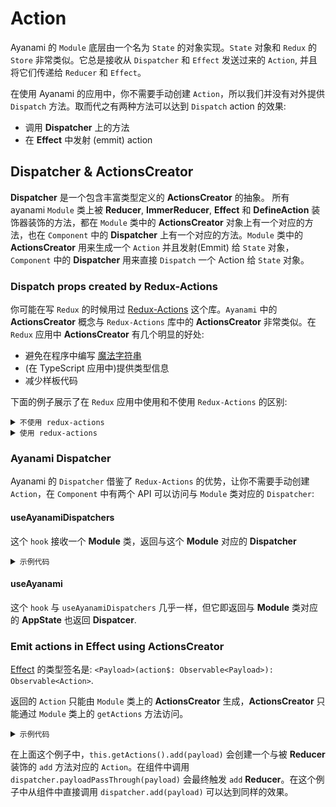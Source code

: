 # Action
Ayanami 的 `Module` 底层由一个名为 `State` 的对象实现。`State` 对象和 `Redux` 的 `Store` 非常类似。它总是接收从 `Dispatcher` 和 `Effect` 发送过来的 `Action`, 并且将它们传递给 `Reducer` 和 `Effect`。

在使用 Ayanami 的应用中，你不需要手动创建 `Action`，所以我们并没有对外提供 `Dispatch` 方法。取而代之有两种方法可以达到 `Dispatch` action 的效果:

- 调用 **Dispatcher** 上的方法
- 在 **Effect** 中发射 (emmit) action

## Dispatcher & ActionsCreator
**Dispatcher** 是一个包含丰富类型定义的 **ActionsCreator** 的抽象。
所有 ayanami `Module` 类上被 **Reducer**, **ImmerReducer**, **Effect** 和 **DefineAction** 装饰器装饰的方法，都在 `Module` 类中的 **ActionsCreator** 对象上有一个对应的方法，也在 `Component` 中的 **Dispatcher** 上有一个对应的方法。`Module` 类中的 **ActionsCreator** 用来生成一个 `Action` 并且发射(Emmit) 给 `State` 对象，`Component` 中的 **Dispatcher** 用来直接 `Dispatch` 一个 Action 给 `State` 对象。

### Dispatch props created by Redux-Actions
你可能在写 `Redux` 的时候用过 [Redux-Actions](https://github.com/redux-utilities/redux-actions) 这个库。`Ayanami` 中的 **ActionsCreator** 概念与 `Redux-Actions` 库中的 **ActionsCreator** 非常类似。在 `Redux` 应用中 **ActionsCreator** 有几个明显的好处:

- 避免在程序中编写 [魔法字符串](ttps://en.wikipedia.org/wiki/Magic_number_(programming))
- (在 TypeScript 应用中)提供类型信息
- 减少样板代码

下面的例子展示了在 `Redux` 应用中使用和不使用 `Redux-Actions` 的区别:

<details>
<summary><code>不使用 redux-actions</code></summary>

```typescript
// raw dispatcher
connect(mapStateToProps, (dispatch) => bindActionCreators({
  addCount: (count: number) => dispatch({ // losing type information here
    type: 'ADD_COUNT',
    payload: count,
  }),
}, dispatch))

// reducer
export const reducer = (state, action) => { // losing type information here
  switch action.type:
    case: 'ADD_COUNT':
      return { ...state, count: state.count + payload }
    default:
      return { count: 0 }
}
```

</details>

<details>
<summary><code>使用 redux-actions</code></summary>

```typescript
const ADD_COUNT = createAction<number>('ADD_COUNT')

interface DispatchProps {
  addOne: typeof ADD_COUNT
}

interface StateProps {
  count: number
}

// react actions dispatcher
connect(mapStateToProps, (dispatch) => bindActionCreators({
  addCount: ADD_COUNT,
} as DispatchProps, dispatch))

// reducer
export const reducer = handleActions({
  [`${ADD_COUNT}`]: (state: StateProps, { payload }: Action<number>) => {
    return { ...state, count: state.count + payload }
  }
}, { count: 0 })
```

</details>

### Ayanami Dispatcher
Ayanami 的 `Dispatcher` 借鉴了 `Redux-Actions` 的优势，让你不需要手动创建 `Action`，在 `Component` 中有两个 API 可以访问与 `Module` 类对应的 `Dispatcher`:

#### useAyanamiDispatchers
这个 `hook` 接收一个 **Module** 类，返回与这个 **Module** 对应的 **Dispatcher**

<details>
<summary><code>示例代码</code></summary>

```ts
interface State {}

@Module('Somenamespace')
class SomeModule extends Ayanami<State> {
  defaultState = {}

  @Effect()
  addAndSync(payload$: Observable<number>) {
    return payload$.pipe(
      withLatestFrom(this.moduleA.state$),
      map(([payload, stateA]) => {
        ...
      })
    )
  }
}

const SomeComponent = memo(() => {
  /**
   * @type { addAndSync: (payload: number) => void }
   * the type of dispatcher will be inferred automatically
   **/
  const dispatcher = useAyanamiDispatchers(SomeModule)
  const inputRef = useRef<HTMLInputElement>()

  const onClickAdd = useCallback(() => {
    // ts will perform typecheck in the payload part
    // and you can also perform **Jump to defination** in code editor
    dispatcher.addAndSync(parseInt(inputRef.current!.value, 10))
  }, [dispatcher, inputRef])

  return (
    <div>
      <input ref={inputRef} />
      <button>add</button>
    </div>
  )
})
```
</details>

#### useAyanami
这个 `hook` 与 `useAyanamiDispatchers` 几乎一样，但它即返回与 **Module** 类对应的 **AppState** 也返回 **Dispatcer**.

### Emit actions in Effect using **ActionsCreator**

[Effect](./effects.md) 的类型签名是: `<Payload>(action$: Observable<Payload>): Observable<Action>`.

返回的 `Action` 只能由 `Module` 类上的 **ActionsCreator** 生成，**ActionsCreator** 只能通过 `Module` 类上的 `getActions` 方法访问。

<details>
<summary><code>示例代码</code></summary>

```ts
interface State {
  count: number
}

@Module('Count')
class CountModule extends Ayanami<State> {
  defaultState = {}
  
  @Reducer()
  add(state: State, payload: number) {
    return { ...state, count: payload }
  }

  @Effect()
  payloadPassThrough(payload$: Observable<number>) {
    return payload$.pipe(
      map((payload) => this.getActions().add(payload))
    )
  }
}
```
</details>

在上面这个例子中，`this.getActions().add(payload)` 会创建一个与被 **Reducer** 装饰的 `add` 方法对应的 `Action`。在组件中调用 `dispatcher.payloadPassThrough(payload)` 会最终触发 `add` **Reducer**。在这个例子中从组件中直接调用 `dispatcher.add(payload)` 可以达到同样的效果。

